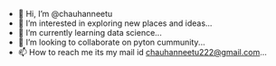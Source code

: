 - 👋 Hi, I’m @chauhanneetu
- 👀 I’m interested in exploring new places and ideas...
- 🌱 I’m currently learning data science...
- 💞️ I’m looking to collaborate on pyton cummunity...
- 📫 How to reach me its my mail id chauhanneetu222@gmail.com...

<!---
chauhanneetu/chauhanneetu is a ✨ special ✨ repository because its `README.md` (this file) appears on your GitHub profile.
You can click the Preview link to take a look at your changes.
--->
